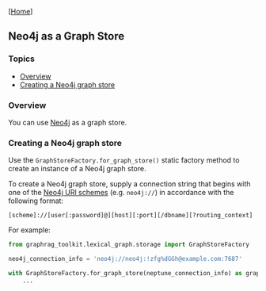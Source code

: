 [[Home](./)]

## Neo4j as a Graph Store

### Topics

  - [Overview](#overview)
  - [Creating a Neo4j graph store](#creating-a-neo4j-graph-store)

### Overview

You can use [Neo4j](https://neo4j.com/docs) as a graph store.

### Creating a Neo4j graph store

Use the `GraphStoreFactory.for_graph_store()` static factory method to create an instance of a Neo4j graph store.

To create a Neo4j graph store, supply a connection string that begins with one of the [Neo4j URI schemes](https://neo4j.com/docs/api/python-driver/5.28/api.html#uri) (e.g. `neo4j://`) in accordance with the following format:

```
[scheme]://[user[:password]@][host][:port][/dbname][?routing_context]
```

For example:

```python
from graphrag_toolkit.lexical_graph.storage import GraphStoreFactory

neo4j_connection_info = 'neo4j://neo4j:!zfg%dGGh@example.com:7687'

with GraphStoreFactory.for_graph_store(neptune_connection_info) as graph_store:
    ...
```
